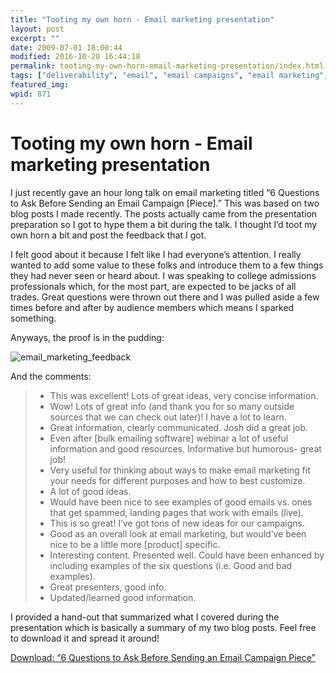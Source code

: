 ```yaml
---
title: "Tooting my own horn - Email marketing presentation"
layout: post
excerpt: ""
date: 2009-07-01 18:00:44
modified: 2016-10-20 16:44:18
permalink: tooting-my-own-horn-email-marketing-presentation/index.html
tags: ["deliverability", "email", "email campaigns", "email marketing", "HTML email", "open rates", "About JoshCanHelp", "Email"]
featured_img: 
wpid: 871
---
```


# Tooting my own horn - Email marketing presentation

I just recently gave an hour long talk on email marketing titled “6 Questions to Ask Before Sending an Email Campaign \[Piece\].” This was based on two blog posts I made recently. The posts actually came from the presentation preparation so I got to hype them a bit during the talk. I thought I’d toot my own horn a bit and post the feedback that I got.

I felt good about it because I felt like I had everyone’s attention. I really wanted to add some value to these folks and introduce them to a few things they had never seen or heard about. I was speaking to college admissions professionals which, for the most part, are expected to be jacks of all trades. Great questions were thrown out there and I was pulled aside a few times before and after by audience members which means I sparked something.

Anyways, the proof is in the pudding:

![email_marketing_feedback](/_images/2009/06/email_marketing_feedback.png "email_marketing_feedback")

And the comments:

> - This was excellent! Lots of great ideas, very concise information.
> - Wow! Lots of great info (and thank you for so many outside sources that we can check out later)! I have a lot to learn.
> - Great information, clearly communicated. Josh did a great job.
> - Even after \[bulk emailing software\] webinar a lot of useful information and good resources. Informative but humorous- great job!
> - Very useful for thinking about ways to make email marketing fit your needs for different purposes and how to best customize.
> - A lot of good ideas.
> - Would have been nice to see examples of good emails vs. ones that get spammed, landing pages that work with emails (live).
> - This is so great! I’ve got tons of new ideas for our campaigns.
> - Good as an overall look at email marketing, but would’ve been nice to be a little more \[product\] specific.
> - Interesting content. Presented well. Could have been enhanced by including examples of the six questions (i.e. Good and bad examples).
> - Great presenters, good info.
> - Updated/learned good information.

I provided a hand-out that summarized what I covered during the presentation which is basically a summary of my two blog posts. Feel free to download it and spread it around!

[Download: “6 Questions to Ask Before Sending an Email Campaign Piece”](/_images/2009/07/Email_marketing_handout_062209.pdf)